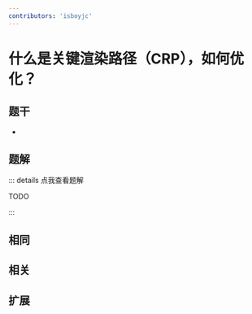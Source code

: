```yaml
---
contributors: 'isboyjc'
---
```


# 什么是关键渲染路径（CRP），如何优化？

## 题干

- 



## 题解

::: details 点我查看题解

  TODO

:::



## 相同


## 相关


## 扩展

